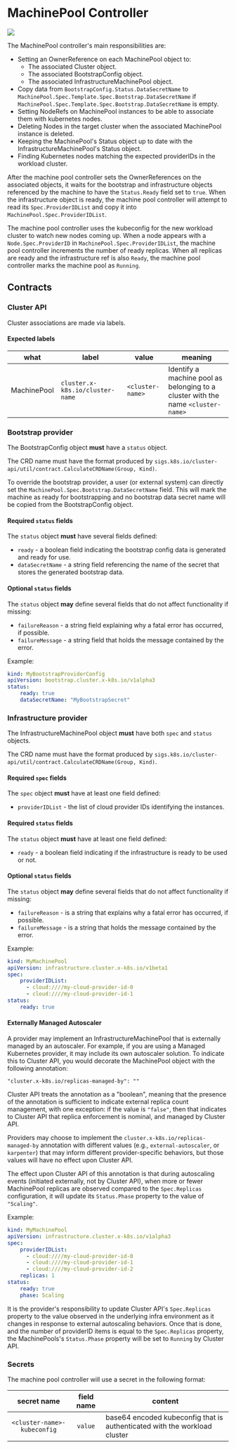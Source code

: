 # MachinePool  Controller

![](../../../images/cluster-admission-machinepool-controller.png)

The MachinePool controller's main responsibilities are:

* Setting an OwnerReference on each MachinePool object to:
    * The associated Cluster object.
    * The associated BootstrapConfig object.
    * The associated InfrastructureMachinePool object.
* Copy data from `BootstrapConfig.Status.DataSecretName` to `MachinePool.Spec.Template.Spec.Bootstrap.DataSecretName` if
`MachinePool.Spec.Template.Spec.Bootstrap.DataSecretName` is empty.
* Setting NodeRefs on MachinePool instances to be able to associate them with kubernetes nodes.
* Deleting Nodes in the target cluster when the associated MachinePool instance is deleted.
* Keeping the MachinePool's Status object up to date with the InfrastructureMachinePool's Status object.
* Finding Kubernetes nodes matching the expected providerIDs in the workload cluster.

After the machine pool controller sets the OwnerReferences on the associated objects, it waits for the bootstrap
and infrastructure objects referenced by the machine to have the `Status.Ready` field set to `true`. When
the infrastructure object is ready, the machine pool controller will attempt to read its `Spec.ProviderIDList` and
copy it into `MachinePool.Spec.ProviderIDList`.

The machine pool controller uses the kubeconfig for the new workload cluster to watch new nodes coming up.
When a node appears with a `Node.Spec.ProviderID` in `MachinePool.Spec.ProviderIDList`, the machine pool controller
increments the number of ready replicas. When all replicas are ready and the infrastructure ref is also
`Ready`, the machine pool controller marks the machine pool as `Running`.

## Contracts

### Cluster API

Cluster associations are made via labels.

#### Expected labels

| what | label | value | meaning |
| --- | --- | --- | --- |
| MachinePool | `cluster.x-k8s.io/cluster-name` | `<cluster-name>` | Identify a machine pool as belonging to a cluster with the name `<cluster-name>`|

### Bootstrap provider

The BootstrapConfig object **must** have a `status` object.

The CRD name must have the format produced by `sigs.k8s.io/cluster-api/util/contract.CalculateCRDName(Group, Kind)`.

To override the bootstrap provider, a user (or external system) can directly set the `MachinePool.Spec.Bootstrap.DataSecretName`
field. This will mark the machine as ready for bootstrapping and no bootstrap data secret name will be copied from the
BootstrapConfig object.

#### Required `status` fields

The `status` object **must** have several fields defined:

* `ready` - a boolean field indicating the bootstrap config data is generated and ready for use.
* `dataSecretName` - a string field referencing the name of the secret that stores the generated bootstrap data.

#### Optional `status` fields

The `status` object **may** define several fields that do not affect functionality if missing:

* `failureReason` - a string field explaining why a fatal error has occurred, if possible.
* `failureMessage` - a string field that holds the message contained by the error.

Example:

```yaml
kind: MyBootstrapProviderConfig
apiVersion: bootstrap.cluster.x-k8s.io/v1alpha3
status:
    ready: true
    dataSecretName: "MyBootstrapSecret"
```

### Infrastructure provider

The InfrastructureMachinePool object **must** have both `spec` and `status` objects.

The CRD name must have the format produced by `sigs.k8s.io/cluster-api/util/contract.CalculateCRDName(Group, Kind)`.

#### Required `spec` fields

The `spec` object **must** have at least one field defined:

* `providerIDList` - the list of cloud provider IDs identifying the instances.

#### Required `status` fields

The `status` object **must** have at least one field defined:

* `ready` - a boolean field indicating if the infrastructure is ready to be used or not.

#### Optional `status` fields

The `status` object **may** define several fields that do not affect functionality if missing:

* `failureReason` - is a string that explains why a fatal error has occurred, if possible.
* `failureMessage` - is a string that holds the message contained by the error.

Example:
```yaml
kind: MyMachinePool
apiVersion: infrastructure.cluster.x-k8s.io/v1beta1
spec:
    providerIDList:
      - cloud:////my-cloud-provider-id-0
      - cloud:////my-cloud-provider-id-1
status:
    ready: true
```

#### Externally Managed Autoscaler

A provider may implement an InfrastructureMachinePool that is externally managed by an autoscaler. For example, if you are using a Managed Kubernetes provider, it may include its own autoscaler solution. To indicate this to Cluster API, you would decorate the MachinePool object with the following annotation:

`"cluster.x-k8s.io/replicas-managed-by": ""`

Cluster API treats the annotation as a "boolean", meaning that the presence of the annotation is sufficient to indicate external replica count management, with one exception: if the value is `"false"`, then that indicates to Cluster API that replica enforcement is nominal, and managed by Cluster API.

Providers may choose to implement the `cluster.x-k8s.io/replicas-managed-by` annotation with different values (e.g., `external-autoscaler`, or `karpenter`) that may inform different provider-specific behaviors, but those values will have no effect upon Cluster API.

The effect upon Cluster API of this annotation is that during autoscaling events (initiated externally, not by Cluster API), when more or fewer MachinePool replicas are observed compared to the `Spec.Replicas` configuration, it will update its `Status.Phase` property to the value of `"Scaling"`.

Example:
```yaml
kind: MyMachinePool
apiVersion: infrastructure.cluster.x-k8s.io/v1alpha3
spec:
    providerIDList:
      - cloud:////my-cloud-provider-id-0
      - cloud:////my-cloud-provider-id-1
      - cloud:////my-cloud-provider-id-2
    replicas: 1
status:
    ready: true
    phase: Scaling
```

It is the provider's responsibility to update Cluster API's `Spec.Replicas` property to the value observed in the underlying infra environment as it changes in response to external autoscaling behaviors. Once that is done, and the number of providerID items is equal to the `Spec.Replicas` property, the MachinePools's `Status.Phase` property will be set to `Running` by Cluster API.

### Secrets

The machine pool controller will use a secret in the following format:

| secret name | field name | content |
|:---:|:---:|---|
|`<cluster-name>-kubeconfig`|`value`|base64 encoded kubeconfig that is authenticated with the workload cluster|
